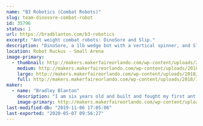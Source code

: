 ```yaml
---
name: "B3 Robotics (Combat Robots)"
slug: team-dinosore-combat-robot
id: 35796
status: 1
url: https://bradblanton.com/b3-robotics
excerpt: "Ant weight combat robots: DinoSore and Slip."
description: "DinoSore, a 1lb wedge bot with a vertical spinner, and Slip, a 1lb wedge bot with a flipper, driven by Bradley Blanton and Matthew Tobias, respectively.  Bradley has participated in five robot competitions over the past year, including Maker Faire Orlando last year, and he is excited to get back in the box!  And this will be Matthew's second competition after he got his robot battle introduction at Robot Riot Summer 2019 in Miami in August 2019."
location: Robot Ruckus - Small Arena
image-primary:
  - thumbnail: http://makers.makerfaireorlando.com/wp-content/uploads/2018/10/DinoSore-093018-1-150x150.jpg
    medium: http://makers.makerfaireorlando.com/wp-content/uploads/2018/10/DinoSore-093018-1-225x300.jpg
    large: http://makers.makerfaireorlando.com/wp-content/uploads/2018/10/DinoSore-093018-1-768x1024.jpg
    full: http://makers.makerfaireorlando.com/wp-content/uploads/2018/10/DinoSore-093018-1.jpg
maker:
  - name: "Bradley Blanton"
    description: "I am six years old and built and fought my first ant weight robot last year at MakeMIA in Miami.  My robot's name is Dinosore and he is a wedge bot with a vertical spinner.  I have participated in five robot battles in the past year, including Maker Faire Orlando last year, and really enjoy the competition and sportsmanship.  And a special thanks to Team Witch Doctor for helping me along the way."
    image-primary: http://makers.makerfaireorlando.com/wp-content/uploads/2018/10/DinoSore-093018-768x1024.jpg
last-modified-db: "2019-11-06 17:05:06"
last-exported: "2020-05-07 09:56:27"
---
```

